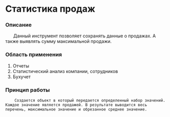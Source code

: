 # Статистика продаж
### Описание

<p style="text-indent: 25px;">
Данный инструмент позволяет сохранять данные о продажах. А также выявлять сумму максимальной продажи.
</p>

### Область применения
<ol>
<li>Отчеты</li>
<li>Статистический анализ компании, сотрудников</li>
<li>Бухучет</li>
</ol>

### Принцип работы
<p>

```
    Создается объект в который передается определенный набор значений. Каждое значение является продажей. В результате выводится весь перечень, максимальное значение и обрезанное среднее значение.
```
</p>